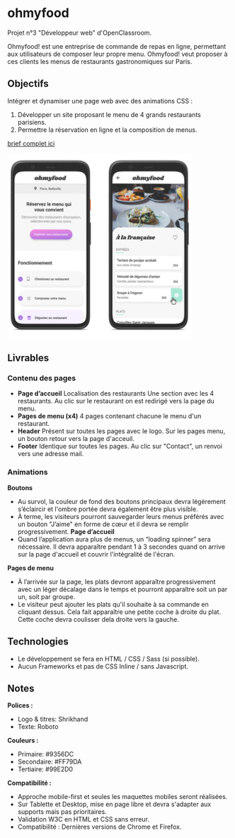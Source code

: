 # ohmyfood

Projet n°3 "Développeur web" d'OpenClassroom.

Ohmyfood! est une entreprise de commande de repas en ligne, permettant aux utilisateurs de composer leur propre menu.
Ohmyfood! veut proposer à ces clients les menus de restaurants gastronomiques sur Paris.

## Objectifs

Intégrer et dynamiser une page web avec des animations CSS :

1. Développer un site proposant le menu de 4 grands restaurants parisiens.
2. Permettre la réservation en ligne et la composition de menus.

[brief complet ici](https://s3-eu-west-1.amazonaws.com/course.oc-static.com/projects/DW_P3/Brief%20cre%CC%81atif%20-%20Ohmyfood!.pdf)

![screenshot du projet](./Public/src/images/screenshot.png)

## Livrables

### Contenu des pages

- **Page d’accueil**
  Localisation des restaurants
  Une section avec les 4 restaurants.
  Au clic sur le restaurant on est redirigé vers la page du menu.
- **Pages de menu (x4)**
  4 pages contenant chacune le menu d'un restaurant.
- **Header**
  Présent sur toutes les pages avec le logo.
  Sur les pages menu, un bouton retour vers la page d'acceuil.
- **Footer**
  Identique sur toutes les pages.
  Au clic sur "Contact", un renvoi vers une adresse mail.

### Animations

**Boutons**

- Au survol, la couleur de fond des boutons principaux devra légèrement s’éclaircir et l'ombre portée devra également être plus visible.
- À terme, les visiteurs pourront sauvegarder leurs menus préférés avec un bouton "J’aime" en forme de cœur et il devra se remplir progressivement.
  **Page d’accueil**
- Quand l’application aura plus de menus, un “loading spinner” sera nécessaire. Il devra apparaître pendant 1 à 3 secondes quand on arrive sur la page d'accueil et couvrir l'intégralité de l'écran.

**Pages de menu**

- À l’arrivée sur la page, les plats devront apparaître progressivement avec un léger décalage dans le temps et pourront apparaître soit un par un, soit par groupe.
- Le visiteur peut ajouter les plats qu'il souhaite à sa commande en cliquant dessus. Cela fait apparaître une petite coche à droite du plat. Cette coche devra coulisser dela droite vers la gauche.

## Technologies

- Le développement se fera en HTML / CSS / Sass (si possible).
- Aucun Frameworks et pas de CSS Inline / sans Javascript.

## Notes

**Polices :**

- Logo & titres: Shrikhand
- Texte: Roboto

**Couleurs :**

- Primaire: #9356DC
- Secondaire: #FF79DA
- Tertiaire: #99E2D0

**Compatibilité :**

- Approche mobile-first et seules les maquettes mobiles seront réalisées.
- Sur Tablette et Desktop, mise en page libre et devra s'adapter aux supports mais pas prioritaires.
- Validation W3C en HTML et CSS sans erreur.
- Compatibilité : Dernières versions de Chrome et Firefox.
